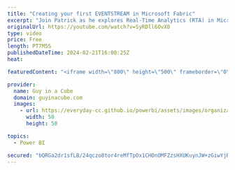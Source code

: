 ```yaml
---
title: "Creating your first EVENTSTREAM in Microsoft Fabric"
excerpt: "Join Patrick as he explores Real-Time Analytics (RTA) in Microsoft Fabric by creating an event stream into a KQL Database. It only takes a few clicks!  What is RTA: https://learn.microsoft.com/en-us/fabric/real-time-analytics/overview  Event Streams overview: https://learn.microsoft.com/en-us/fabric/real-time-analytics/event-streams/overview"
originalUrl: https://youtube.com/watch?v=SyRDll6OvX0
type: video
price: Free
length: PT7M5S
publishedDateTime: 2024-02-21T16:00:25Z
heat: 

featuredContent: "<iframe width=\"800\" height=\"500\" frameborder=\"0\" src=\"https://www.youtube.com/embed/SyRDll6OvX0\" allow=\"accelerometer; autoplay; encrypted-media; gyroscope; picture-in-picture\" allowfullscreen></iframe>"

provider:
  name: Guy in a Cube
  domain: guyinacube.com
  images:
    - url: https://everyday-cc.github.io/powerbi/assets/images/organizations/guyinacube.com-50x50.jpg
      width: 50
      height: 50

topics:
  - Power BI

secured: "bQRGa2dr1sfLB/24qczo8tor4reMfTpOx1CHOnOMFZzsHXUKuynJW+zGiwYjRnyaG6sRpR5OuNgwnHthV9SJUWGKVXr2TiPso3x1TUgoXX4jU5/aIWa3bPD1s2F0W0s45vex4nnSRyzlSkcFgwrBzGN3G7JD54XyyVeI1t4R7OgEQNy63LXmpIb/VHWp7IFStx4ZsxUMKyQ89nU+9kwH8lqGi8bEaYKgBvyP3EeRV1bXGnuQKGrJKNmgkpzMwcDTj8Hqo81L2iXbiKODU5N808xy60AXwHXrTNGPxPqxO5iNTCD8kIkpWX4PLtrSBuwaohCaUJa61BtJe1eYmZaRK8SB7pfd2GJWkk2QcbNwRm974Gk372VG1h8nJ8KERO3w3U4H9T1BEEzW5vSBBxzLjzoM6yNyJraJAQF35u/veuo=;Qpxkp7a6cN/1+Su7VW3D8A=="
---
```



